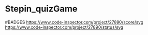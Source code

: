 # Stepin_quizGame
#BADGES
https://www.code-inspector.com/project/27890/score/svg
https://www.code-inspector.com/project/27890/status/svg
